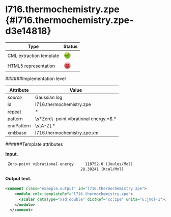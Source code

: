 # l716.thermochemistry.zpe {#l716.thermochemistry.zpe-d3e14818}


| Type                                                                                                                                                | Status                                                                                                                                              |
|----|----|
| CML extraction template                                                                                                                             | ![](/imgs/Total.png)                                                                                                                                |
| HTML5 representation                                                                                                                                | ![](/imgs/None.png)                                                                                                                                 |

######Implementation level

| Attribute                                                                                                                                           | Value                                                                                                                                               |
|----|----|
| *source*                                                                                                                                            | Gaussian log                                                                                                                                        |
| id                                                                                                                                                  | l716.thermochemistry.zpe                                                                                                                            |
| repeat                                                                                                                                              | \*                                                                                                                                                  |
| pattern                                                                                                                                             | \\s\*Zero\\-point vibrational energy.\*\$.\*                                                                                                        |
| endPattern                                                                                                                                          | \\s\[A-Z\].\*                                                                                                                                       |
| xml:base                                                                                                                                            | l716.thermochemistry.zpe.xml                                                                                                                        |

######Template attributes

**Input.**

     Zero-point vibrational energy     118752.0 (Joules/Mol)
                                     28.38241 (Kcal/Mol)
      

**Output text.**

```xml
<comment class="example.output" id="l716.thermochemistry.zpe">
    <module cmlx:templateRef="l716.thermochemistry.zpe">
      <scalar dataType="xsd:double" dictRef="cc:zpe" units="u:jmol-1">118752.0</scalar>
    </module>
  </comment>
```
